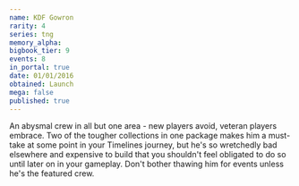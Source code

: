 ```yaml
---
name: KDF Gowron
rarity: 4
series: tng
memory_alpha:
bigbook_tier: 9
events: 8
in_portal: true
date: 01/01/2016
obtained: Launch
mega: false
published: true
---
```


An abysmal crew in all but one area - new players avoid, veteran players embrace. Two of the tougher collections in one package makes him a must-take at some point in your Timelines journey, but he's so wretchedly bad elsewhere and expensive to build that you shouldn't feel obligated to do so until later on in your gameplay. Don't bother thawing him for events unless he's the featured crew.
